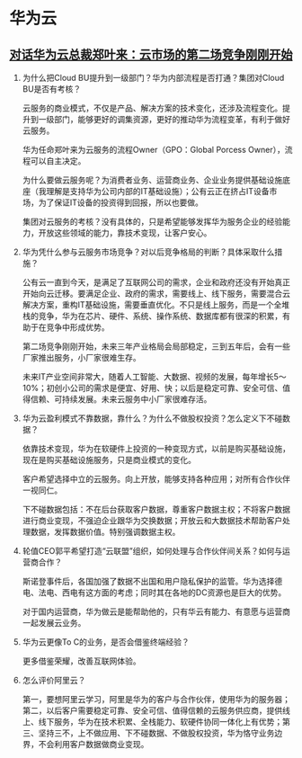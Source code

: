 # 华为云

## [对话华为云总裁郑叶来：云市场的第二场竞争刚刚开始](https://www.toutiao.com/i6485914357732475405/?tt_from=weixin_moments&utm_campaign=client_share&from=timeline&share_type=original&app=news_article&utm_source=weixin_moments&isappinstalled=0&iid=17227954906&utm_medium=toutiao_android&wxshare_count=3&pbid=6403151305510012417)

1. 为什么把Cloud BU提升到一级部门？华为内部流程是否打通？集团对Cloud BU是否有考核？

    云服务的商业模式，不仅是产品、解决方案的技术变化，还涉及流程变化。提升到一级部门，能够更好的调集资源，更好的推动华为流程变革，有利于做好云服务。

    华为任命郑叶来为云服务的流程Owner（GPO：Global Porcess Owner），流程可以自主决定。

    为什么要做云服务呢？为消费者业务、运营商业务、企业业务提供基础设施底座（我理解是支持华为公司内部的IT基础设施）；公有云正在挤占IT设备市场，为了保证IT设备的投资得到回报，所以也要做。

    集团对云服务的考核？没有具体的，只是希望能够发挥华为服务企业的经验能力，开放这些领域的能力，靠技术变现，让客户安心。

2. 华为凭什么参与云服务市场竞争？对以后竞争格局的判断？具体采取什么措施？

    公有云一直到今天，是满足了互联网公司的需求，企业和政府还没有开始真正开始向云迁移。要满足企业、政府的需求，需要线上、线下服务，需要混合云解决方案，重构IT基础设施，需要垂直优化。不只是线上服务，而是一个全堆栈的竞争，华为在芯片、硬件、系统、操作系统、数据库都有很深的积累，有助于在竞争中形成优势。

    第二场竞争刚刚开始，未来三年产业格局会局部稳定，三到五年后，会有一些厂家推出服务，小厂家很难生存。

    未来IT产业空间非常大，随着人工智能、大数据、视频的发展，每年增长5～10%；初创小公司的需求是便宜、好用、快；以后是稳定可靠、安全可信、值得信赖、可持续发展。未来云服务中小厂家很难存活。

3. 华为云盈利模式不靠数据，靠什么？为什么不做股权投资？怎么定义下不碰数据？

    依靠技术变现，华为在软硬件上投资的一种变现方式，以前是购买基础设施，现在是购买基础设施服务，只是商业模式的变化。

    客户希望选择中立的云服务。向上开放，能够支持各种应用；对所有合作伙伴一视同仁。

    下不碰数据包括：不在后台获取客户数据，尊重客户数据主权；不将客户数据进行商业变现，不强迫企业跟华为交换数据；开放云和大数据技术帮助客户处理数据，发挥数据价值。特别强调数据主权。

4. 轮值CEO郭平希望打造“云联盟”组织，如何处理与合作伙伴间关系？如何与运营商合作？

    斯诺登事件后，各国加强了数据不出国和用户隐私保护的监管。华为选择德电、法电、西电有这方面的考虑；同时其在各地的DC资源也是巨大的优势。

    对于国内运营商，华为做云是能帮助他的，只有华云有能力、有意愿与运营商一起发展云业务。

5. 华为云更像To C的业务，是否会借鉴终端经验？

    更多借鉴荣耀，改善互联网体验。

6. 怎么评价阿里云？

    第一，要想阿里云学习，阿里是华为的客户与合作伙伴，使用华为的服务器；第二，以后客户需要稳定可靠、安全可信、值得信赖的云服务供应商，提供线上、线下服务，华为在技术积累、全栈能力、软硬件协同一体化上有优势；第三、坚持三不，上不做应用、下不碰数据、不做股权投资，华为恪守业务边界，不会利用客户数据做商业变现。
